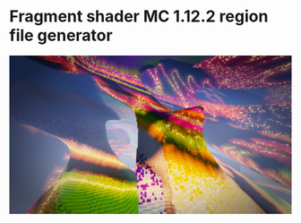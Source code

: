 # Fragment shader MC 1.12.2 region file generator

![clipboard_small](https://github.com/HakkaTjakka/CAVES/blob/main/Linux_ShaderTest_Simple/shader.jpg)

